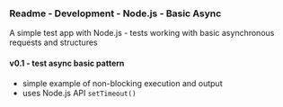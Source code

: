 ### Readme - Development - Node.js - Basic Async

A simple test app with Node.js - tests working with basic asynchronous requests and structures

#### v0.1 - test async basic pattern
  * simple example of non-blocking execution and output
  * uses Node.js API `setTimeout()`

